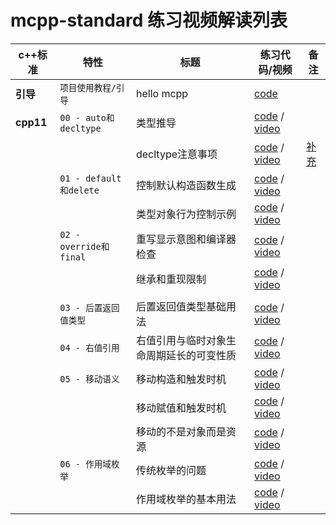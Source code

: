 # mcpp-standard 练习视频解读列表

| c++标准 | 特性 | 标题 | 练习代码/视频 | 备注 |
| --- | --- | --- | --- | --- |
| **引导** | `项目使用教程/引导` | hello mcpp | [code](dslings/hello-mcpp.cpp) | |
| **cpp11** | `00 - auto和decltype` | 类型推导 | [code](dslings/cpp11/00-auto-and-decltype-0) / [video](https://www.bilibili.com/video/BV1xkdYYUEyH) | |
| | | decltype注意事项 | [code](dslings/cpp11/00-auto-and-decltype-4.cpp) / [video](https://www.bilibili.com/video/BV1KWoMYUEzW) | [补充](https://forum.d2learn.org/topic/82) |
| | `01 - default和delete` | 控制默认构造函数生成 | [code](dslings/cpp11/01-default-and-delete-0.cpp) / [video](https://www.bilibili.com/video/BV1B35pz5EN2) | |
| | | 类型对象行为控制示例 | [code](dslings/cpp11/01-default-and-delete-1.cpp) / [video](https://www.bilibili.com/video/BV1Vg5tznE8o) | |
| | `02 - override和final` | 重写显示意图和编译器检查 | [code](dslings/cpp11/02-final-and-override-0.cpp) / [video](https://www.bilibili.com/video/BV1BdLJz6EKJ) | |
| | | 继承和重现限制 | [code](dslings/cpp11/02-final-and-override-1.cpp) / [video](https://www.bilibili.com/video/BV1H1jAzTEYT) | |
| | | | | |
| | `03 - 后置返回值类型` | 后置返回值类型基础用法 | [code](dslings/cpp11/03-trailing-return-type.cpp) / [video](https://www.bilibili.com/video/BV1Ma5wzgE9h) | |
| | `04 - 右值引用` | 右值引用与临时对象生命周期延长的可变性质 | [code](dslings/cpp11/04-rvalue-references.cpp) / [video](https://www.bilibili.com/video/BV1vn5wzmEVk) | |
| | `05 - 移动语义` | 移动构造和触发时机 | [code](dslings/cpp11/05-move-semantics-0.cpp) / [video](https://www.bilibili.com/video/BV19gj9zAERL) | |
| | | 移动赋值和触发时机 | [code](dslings/cpp11/05-move-semantics-1.cpp) / [video](https://www.bilibili.com/video/BV1NDjRzREsY) | |
| | | 移动的不是对象而是资源 | [code](dslings/cpp11/05-move-semantics-2.cpp) / [video](https://www.bilibili.com/video/BV1P9jRzXE3a) | |
| | `06 - 作用域枚举` | 传统枚举的问题 | [code](dslings/cpp11/06-scoped-enums-0) / [video](https://www.bilibili.com/video/BV1fn7iz4EuR) | |
| | | 作用域枚举的基本用法 | [code](dslings/cpp11/06-scoped-enums-1) / [video](https://www.bilibili.com/video/BV1fn7iz4EuR) | |